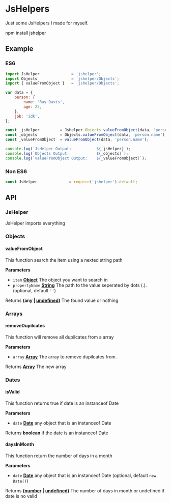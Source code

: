 # JsHelpers

Just some JsHelpers I made for myself.

npm install jshelper

## Example

### ES6

```javascript
import JsHelper              = 'jshelper';
import Objects               = 'jshelper/Objects';
import { valueFromObject }   = 'jshelper/Objects';

var data = {
    person: {
        name: 'Ray Davis',
        age: 23,
    },
    job: 'idk',
};

const _jsHelper         = JsHelper.Objects.valueFromObject(data, 'person.name');
const _objects          = Objects.valueFromObject(data, 'person.name');
const _valueFromObject  = valueFromObject(data, 'person.name');

console.log(`JsHelper Output:           ${_jsHelper}`);
console.log(`Objects Output:            ${_objects}`);
console.log(`valueFromObject Output:    ${_valueFromObject}`);
```

### Non ES6

```javascript
const JsHelper              = require('jshelper').default;
```

## API

### JsHelper

JsHelper imports everything

### Objects

<!-- Generated by documentation.js. Update this documentation by updating the source code. -->

#### valueFromObject

This function search the item using a nexted string path

**Parameters**

-   `item` **[Object](https://developer.mozilla.org/en-US/docs/Web/JavaScript/Reference/Global_Objects/Object)** The object you want to search in
-   `propertyName` **[String](https://developer.mozilla.org/en-US/docs/Web/JavaScript/Reference/Global_Objects/String)** The path to the value seperated by dots (.). (optional, default `''`)

Returns **(any | [undefined](https://developer.mozilla.org/en-US/docs/Web/JavaScript/Reference/Global_Objects/undefined))** The found value or nothing

### Arrays

<!-- Generated by documentation.js. Update this documentation by updating the source code. -->

#### removeDupilcates

This function will remove all dupilcates from a array

**Parameters**

-   `array` **[Array](https://developer.mozilla.org/en-US/docs/Web/JavaScript/Reference/Global_Objects/Array)** The array to remove dupilcates from.

Returns **[Array](https://developer.mozilla.org/en-US/docs/Web/JavaScript/Reference/Global_Objects/Array)** The new array

### Dates

<!-- Generated by documentation.js. Update this documentation by updating the source code. -->

#### isValid

This function returns true if date is an instanceof Date

**Parameters**

-   `date` **[Date](https://developer.mozilla.org/en-US/docs/Web/JavaScript/Reference/Global_Objects/Date)** any object that is an instanceof Date

Returns **[boolean](https://developer.mozilla.org/en-US/docs/Web/JavaScript/Reference/Global_Objects/Boolean)** if the date is an instanceof Date

#### daysInMonth

This function return the number of days in a month

**Parameters**

-   `date` **[Date](https://developer.mozilla.org/en-US/docs/Web/JavaScript/Reference/Global_Objects/Date)** any object that is an instanceof Date (optional, default `new Date()`)

Returns **([number](https://developer.mozilla.org/en-US/docs/Web/JavaScript/Reference/Global_Objects/Number) \| [undefined](https://developer.mozilla.org/en-US/docs/Web/JavaScript/Reference/Global_Objects/undefined))** The number of days in month or undefined if date is no valid
